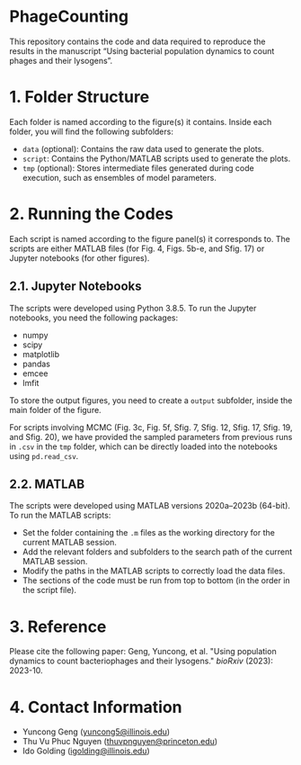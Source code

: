# PhageCounting
This repository contains the code and data required to reproduce the results in the manuscript “Using bacterial population dynamics to count phages and their lysogens”.

# 1. Folder Structure
Each folder is named according to the figure(s) it contains. Inside each folder, you will find the following subfolders:

* `data` (optional): Contains the raw data used to generate the plots.
* `script`: Contains the Python/MATLAB scripts used to generate the plots.
* `tmp` (optional): Stores intermediate files generated during code execution, such as ensembles of model parameters.

# 2. Running the Codes
Each script is named according to the figure panel(s) it corresponds to. The scripts are either MATLAB files (for Fig. 4, Figs. 5b-e, and Sfig. 17) or Jupyter notebooks (for other figures).

## 2.1. Jupyter Notebooks
The scripts were developed using Python 3.8.5. To run the Jupyter notebooks, you need the following packages:

* numpy
* scipy
* matplotlib
* pandas
* emcee
* lmfit

To store the output figures, you need to create a `output` subfolder, inside the main folder of the figure. 

For scripts involving MCMC (Fig. 3c, Fig. 5f, Sfig. 7, Sfig. 12, Sfig. 17, Sfig. 19, and Sfig. 20), we have provided the sampled parameters from previous runs in `.csv` in the `tmp` folder, which can be directly loaded into the notebooks using `pd.read_csv`.

## 2.2. MATLAB
The scripts were developed using MATLAB versions 2020a–2023b (64-bit). To run the MATLAB scripts:

* Set the folder containing the `.m` files as the working directory for the current MATLAB session.
* Add the relevant folders and subfolders to the search path of the current MATLAB session.
* Modify the paths in the MATLAB scripts to correctly load the data files.
* The sections of the code must be run from top to bottom (in the order in the script file). 

# 3. Reference
Please cite the following paper:
Geng, Yuncong, et al. "Using population dynamics to count bacteriophages and their lysogens." *bioRxiv* (2023): 2023-10.

# 4. Contact Information
- Yuncong Geng (yuncong5@illinois.edu)
- Thu Vu Phuc Nguyen (thuvpnguyen@princeton.edu)
- Ido Golding (igolding@illinois.edu)
